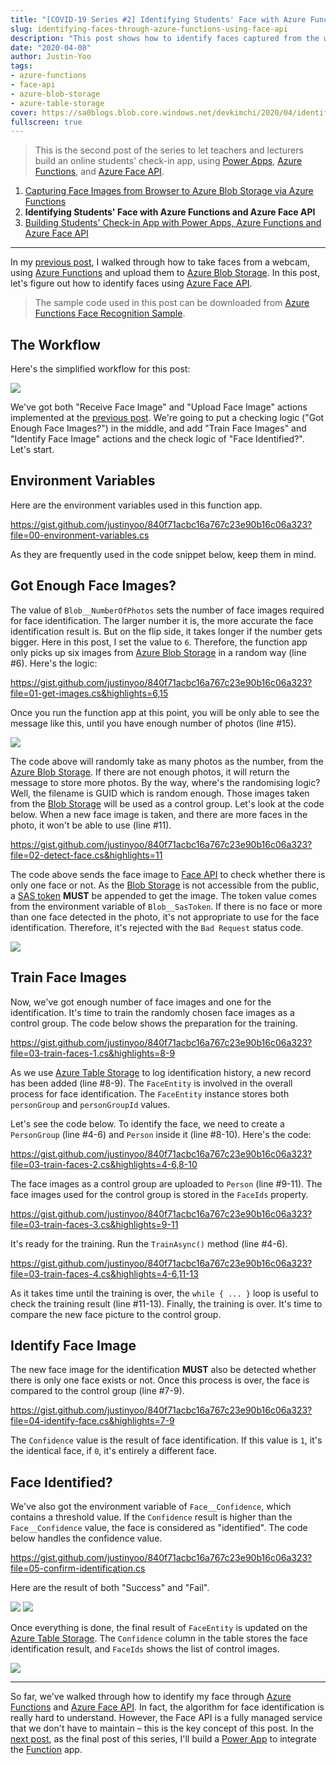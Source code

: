 ```yaml
---
title: "[COVID-19 Series #2] Identifying Students' Face with Azure Functions and Azure Face API"
slug: identifying-faces-through-azure-functions-using-face-api
description: "This post shows how to identify faces captured from the web page, using Azure Functions and Azure Face API."
date: "2020-04-08"
author: Justin-Yoo
tags:
- azure-functions
- face-api
- azure-blob-storage
- azure-table-storage
cover: https://sa0blogs.blob.core.windows.net/devkimchi/2020/04/identifying-faces-through-azure-functions-using-face-api-00.png
fullscreen: true
---
```


> This is the second post of the series to let teachers and lecturers build an online students' check-in app, using [Power Apps][power apps], [Azure Functions][az func], and [Azure Face API][az cog faceapi].

1. [Capturing Face Images from Browser to Azure Blob Storage via Azure Functions][post series 1]
2. **Identifying Students' Face with Azure Functions and Azure Face API**
3. [Building Students' Check-in App with Power Apps, Azure Functions and Azure Face API][post series 3]

---

In my [previous post][post series 1], I walked through how to take faces from a webcam, using [Azure Functions][az func] and upload them to [Azure Blob Storage][az st blob]. In this post, let's figure out how to identify faces using [Azure Face API][az cog faceapi].

> The sample code used in this post can be downloaded from [Azure Functions Face Recognition Sample][gh sample].


## The Workflow ##

Here's the simplified workflow for this post:

![][image-01]

We've got both "Receive Face Image" and "Upload Face Image" actions implemented at the [previous post][post series 1]. We're going to put a checking logic ("Got Enough Face Images?") in the middle, and add "Train Face Images" and "Identify Face Image" actions and the check logic of "Face Identified?". Let's start.


## Environment Variables ##

Here are the environment variables used in this function app.

https://gist.github.com/justinyoo/840f71acbc16a767c23e90b16c06a323?file=00-environment-variables.cs

As they are frequently used in the code snippet below, keep them in mind.


## Got Enough Face Images? ##

The value of `Blob__NumberOfPhotos` sets the number of face images required for face identification. The larger number it is, the more accurate the face identification result is. But on the flip side, it takes longer if the number gets bigger. Here in this post, I set the value to `6`. Therefore, the function app only picks up six images from [Azure Blob Storage][az st blob] in a random way (line #6). Here's the logic:

https://gist.github.com/justinyoo/840f71acbc16a767c23e90b16c06a323?file=01-get-images.cs&highlights=6,15

Once you run the function app at this point, you will be only able to see the message like this, until you have enough number of photos (line #15).

![][image-02]

The code above will randomly take as many photos as the number, from the [Azure Blob Storage][az st blob]. If there are not enough photos, it will return the message to store more photos. By the way, where's the randomising logic? Well, the filename is GUID which is random enough. Those images taken from the [Blob Storage][az st blob] will be used as a control group. Let's look at the code below. When a new face image is taken, and there are more faces in the photo, it won't be able to use (line #11).

https://gist.github.com/justinyoo/840f71acbc16a767c23e90b16c06a323?file=02-detect-face.cs&highlights=11

The code above sends the face image to [Face API][az cog faceapi] to check whether there is only one face or not. As the [Blob Storage][az st blob] is not accessible from the public, a [SAS token][az st blob sas] **MUST** be appended to get the image. The token value comes from the environment variable of `Blob__SasToken`. If there is no face or more than one face detected in the photo, it's not appropriate to use for the face identification. Therefore, it's rejected with the `Bad Request` status code.

![][image-03]


## Train Face Images ##

Now, we've got enough number of face images and one for the identification. It's time to train the randomly chosen face images as a control group. The code below shows the preparation for the training.

https://gist.github.com/justinyoo/840f71acbc16a767c23e90b16c06a323?file=03-train-faces-1.cs&highlights=8-9

As we use [Azure Table Storage][az st table] to log identification history, a new record has been added (line #8-9). The `FaceEntity` is involved in the overall process for face identification. The `FaceEntity` instance stores both `personGroup` and `personGroupId` values.

Let's see the code below. To identify the face, we need to create a `PersonGroup` (line #4-6) and `Person` inside it (line #8-10). Here's the code:

https://gist.github.com/justinyoo/840f71acbc16a767c23e90b16c06a323?file=03-train-faces-2.cs&highlights=4-6,8-10

The face images as a control group are uploaded to `Person` (line #9-11). The face images used for the control group is stored in the `FaceIds` property.

https://gist.github.com/justinyoo/840f71acbc16a767c23e90b16c06a323?file=03-train-faces-3.cs&highlights=9-11

It's ready for the training. Run the `TrainAsync()` method (line #4-6).

https://gist.github.com/justinyoo/840f71acbc16a767c23e90b16c06a323?file=03-train-faces-4.cs&highlights=4-6,11-13

As it takes time until the training is over, the `while { ... }` loop is useful to check the training result (line #11-13). Finally, the training is over. It's time to compare the new face picture to the control group.


## Identify Face Image ##

The new face image for the identification **MUST** also be detected whether there is only one face exists or not. Once this process is over, the face is compared to the control group (line #7-9).

https://gist.github.com/justinyoo/840f71acbc16a767c23e90b16c06a323?file=04-identify-face.cs&highlights=7-9

The `Confidence` value is the result of face identification. If this value is `1`, it's the identical face, if `0`, it's entirely a different face.


## Face Identified? ##

We've also got the environment variable of `Face__Confidence`, which contains a threshold value. If the `Confidence` result is higher than the `Face__Confidence` value, the face is considered as "identified". The code below handles the confidence value.

https://gist.github.com/justinyoo/840f71acbc16a767c23e90b16c06a323?file=05-confirm-identification.cs

Here are the result of both "Success" and "Fail".

![][image-04]
![][image-05]

Once everything is done, the final result of `FaceEntity` is updated on the [Azure Table Storage][az st table]. The `Confidence` column in the table stores the face identification result, and `FaceIds` shows the list of control images.

![][image-06]

---

So far, we've walked through how to identify my face through [Azure Functions][az func] and [Azure Face API][az cog faceapi]. In fact, the algorithm for face identification is really hard to understand. However, the Face API is a fully managed service that we don't have to maintain &ndash; this is the key concept of this post. In the [next post][post series 3], as the final post of this series, I'll build a [Power App][power apps] to integrate the [Function][az func] app.


[image-01]: https://sa0blogs.blob.core.windows.net/devkimchi/2020/04/identifying-faces-through-azure-functions-using-face-api-01-en.png
[image-02]: https://sa0blogs.blob.core.windows.net/devkimchi/2020/04/identifying-faces-through-azure-functions-using-face-api-02.png
[image-03]: https://sa0blogs.blob.core.windows.net/devkimchi/2020/04/identifying-faces-through-azure-functions-using-face-api-03.png
[image-04]: https://sa0blogs.blob.core.windows.net/devkimchi/2020/04/identifying-faces-through-azure-functions-using-face-api-04.png
[image-05]: https://sa0blogs.blob.core.windows.net/devkimchi/2020/04/identifying-faces-through-azure-functions-using-face-api-05.png
[image-06]: https://sa0blogs.blob.core.windows.net/devkimchi/2020/04/identifying-faces-through-azure-functions-using-face-api-06.png

[post series 1]: /2020/04/01/capturing-images-from-browser-to-azure-blob-storage-via-azure-functions/
[post series 3]: /2020/04/15/building-online-check-in-app-with-power-apps/

[gh sample]: https://github.com/devkimchi/Azure-Functions-Face-Recognition-Sample/tree/part-2
[az func]: https://docs.microsoft.com/azure/azure-functions/functions-overview?WT.mc_id=devkimchicom-blog-juyoo

[az st blob]: https://docs.microsoft.com/azure/storage/blobs/storage-blobs-overview?WT.mc_id=devkimchicom-blog-juyoo
[az st blob sas]: https://docs.microsoft.com/azure/storage/common/storage-sas-overview?WT.mc_id=devkimchicom-blog-juyoo
[az st table]: https://docs.microsoft.com/azure/storage/tables/table-storage-overview?WT.mc_id=devkimchicom-blog-juyoo

[az cog faceapi]: https://docs.microsoft.com/azure/cognitive-services/face/overview?WT.mc_id=devkimchicom-blog-juyoo

[power apps]: https://powerapps.microsoft.com/?WT.mc_id=devkimchicom-blog-juyoo
